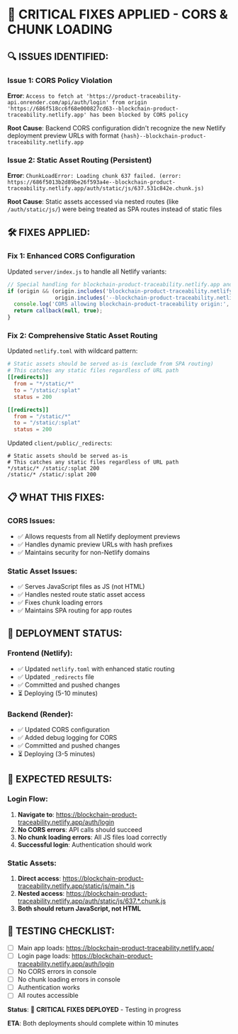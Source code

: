 # 🔧 CRITICAL FIXES APPLIED - CORS & CHUNK LOADING

## 🔍 ISSUES IDENTIFIED:

### **Issue 1: CORS Policy Violation**
**Error**: `Access to fetch at 'https://product-traceability-api.onrender.com/api/auth/login' from origin 'https://686f518cc6f68e000827cd63--blockchain-product-traceability.netlify.app' has been blocked by CORS policy`

**Root Cause**: Backend CORS configuration didn't recognize the new Netlify deployment preview URLs with format `{hash}--blockchain-product-traceability.netlify.app`

### **Issue 2: Static Asset Routing (Persistent)**
**Error**: `ChunkLoadError: Loading chunk 637 failed. (error: https://686f5013b2d89be26f593a4e--blockchain-product-traceability.netlify.app/auth/static/js/637.531c842e.chunk.js)`

**Root Cause**: Static assets accessed via nested routes (like `/auth/static/js/`) were being treated as SPA routes instead of static files

## 🛠️ FIXES APPLIED:

### **Fix 1: Enhanced CORS Configuration**
Updated `server/index.js` to handle all Netlify variants:
```javascript
// Special handling for blockchain-product-traceability.netlify.app and its variants
if (origin && (origin.includes('blockchain-product-traceability.netlify.app') || 
               origin.includes('--blockchain-product-traceability.netlify.app'))) {
  console.log('CORS allowing blockchain-product-traceability origin:', origin);
  return callback(null, true);
}
```

### **Fix 2: Comprehensive Static Asset Routing**
Updated `netlify.toml` with wildcard pattern:
```toml
# Static assets should be served as-is (exclude from SPA routing)
# This catches any static files regardless of URL path
[[redirects]]
  from = "*/static/*"
  to = "/static/:splat"
  status = 200

[[redirects]]
  from = "/static/*"
  to = "/static/:splat"
  status = 200
```

Updated `client/public/_redirects`:
```
# Static assets should be served as-is
# This catches any static files regardless of URL path
*/static/* /static/:splat 200
/static/* /static/:splat 200
```

## 📋 WHAT THIS FIXES:

### **CORS Issues**:
- ✅ Allows requests from all Netlify deployment previews
- ✅ Handles dynamic preview URLs with hash prefixes
- ✅ Maintains security for non-Netlify domains

### **Static Asset Issues**:
- ✅ Serves JavaScript files as JS (not HTML)
- ✅ Handles nested route static asset access
- ✅ Fixes chunk loading errors
- ✅ Maintains SPA routing for app routes

## 🚀 DEPLOYMENT STATUS:

### **Frontend (Netlify)**:
- ✅ Updated `netlify.toml` with enhanced static routing
- ✅ Updated `_redirects` file
- ✅ Committed and pushed changes
- ⏳ Deploying (5-10 minutes)

### **Backend (Render)**:
- ✅ Updated CORS configuration
- ✅ Added debug logging for CORS
- ✅ Committed and pushed changes
- ⏳ Deploying (3-5 minutes)

## 🧪 EXPECTED RESULTS:

### **Login Flow**:
1. **Navigate to**: https://blockchain-product-traceability.netlify.app/auth/login
2. **No CORS errors**: API calls should succeed
3. **No chunk loading errors**: All JS files load correctly
4. **Successful login**: Authentication should work

### **Static Assets**:
1. **Direct access**: https://blockchain-product-traceability.netlify.app/static/js/main.*.js
2. **Nested access**: https://blockchain-product-traceability.netlify.app/auth/static/js/637.*.chunk.js
3. **Both should return JavaScript, not HTML**

## 📍 TESTING CHECKLIST:
- [ ] Main app loads: https://blockchain-product-traceability.netlify.app/
- [ ] Login page loads: https://blockchain-product-traceability.netlify.app/auth/login
- [ ] No CORS errors in console
- [ ] No chunk loading errors in console
- [ ] Authentication works
- [ ] All routes accessible

**Status**: 🔧 **CRITICAL FIXES DEPLOYED** - Testing in progress

**ETA**: Both deployments should complete within 10 minutes
